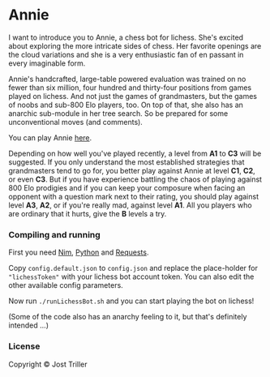 # Annie

I want to introduce you to Annie, a chess bot for lichess. She's excited about exploring the more intricate sides of chess. Her favorite openings are the cloud variations and she is a very enthusiastic fan of en passant in every imaginable form.

Annie's handcrafted, large-table powered evaluation was trained on no fewer than six million, four hundred and thirty-four positions from games played on lichess.
And not just the games of grandmasters, but the games of noobs and sub-800 Elo players, too. On top of that, she also has an anarchic sub-module in her tree search. So be prepared for some unconventional moves (and comments).

You can play Annie [here](https://lichess.org/@/Annie_Archy).

Depending on how well you've played recently, a level from **A1** to **C3** will be suggested. If you only understand the most established strategies that grandmasters tend to go for, you better play against Annie at level **C1**, **C2**, or even **C3**. But if you have experience battling the chaos of playing against 800 Elo prodigies and if you can keep your composure when facing an opponent with a question mark next to their rating, you should play against level **A3**, **A2**, or if you're really mad, against level **A1**. All you players who are ordinary that it hurts, give the **B** levels a try.

### Compiling and running

First you need [Nim](https://nim-lang.org/), [Python](https://www.python.org/) and [Requests](https://pypi.org/project/requests/).

Copy `config.default.json` to `config.json` and replace the place-holder for `"lichessToken"` with your lichess bot account token. You can also edit the other available config parameters.

Now run `./runLichessBot.sh` and you can start playing the bot on lichess!

(Some of the code also has an anarchy feeling to it, but that's definitely intended ...)

### License

Copyright © Jost Triller
